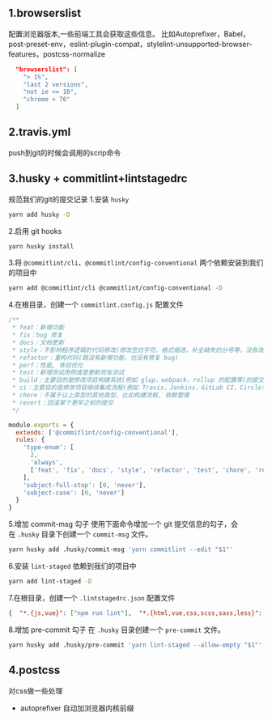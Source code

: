 ## 1.browserslist
配置浏览器版本,一些前端工具会获取这些信息。
比如Autoprefixer，Babel，post-preset-env，eslint-plugin-compat，stylelint-unsupported-browser-features，postcss-normalize
```json
  "browserslist": [
    "> 1%",
    "last 2 versions",
    "not ie <= 10",
    "chrome > 76"
  ]
```
## 2.travis.yml
push到git的时候会调用的scrip命令
## 3.husky + commitlint+lintstagedrc
规范我们的git的提交记录
1.安装 `husky`
```sh
yarn add husky -D
```
2.启用 git hooks
```sh
yarn husky install
```
3.将 `@commitlint/cli`、`@commitlint/config-conventional` 两个依赖安装到我们的项目中
```sh
yarn add @commitlint/cli @commitlint/config-conventional -D
```
4.在根目录，创建一个 `commitlint.config.js` 配置文件
```js
/**
 * feat：新增功能
 * fix：bug 修复
 * docs：文档更新
 * style：不影响程序逻辑的代码修改(修改空白字符，格式缩进，补全缺失的分号等，没有改变代码逻辑)
 * refactor：重构代码(既没有新增功能，也没有修复 bug)
 * perf：性能, 体验优化
 * test：新增测试用例或是更新现有测试
 * build：主要目的是修改项目构建系统(例如 glup，webpack，rollup 的配置等)的提交
 * ci：主要目的是修改项目继续集成流程(例如 Travis，Jenkins，GitLab CI，Circle等)的提交
 * chore：不属于以上类型的其他类型，比如构建流程, 依赖管理
 * revert：回滚某个更早之前的提交
 */

module.exports = {
  extends: ['@commitlint/config-conventional'],
  rules: {
    'type-enum': [
      2,
      'always',
      ['feat', 'fix', 'docs', 'style', 'refactor', 'test', 'chore', 'revert']
    ],
    'subject-full-stop': [0, 'never'],
    'subject-case': [0, 'never']
  }
}
```
5.增加 commit-msg 勾子
使用下面命令增加一个 git 提交信息的勾子，会在 `.husky` 目录下创建一个 `commit-msg` 文件。
```sh
yarn husky add .husky/commit-msg 'yarn commitlint --edit "$1"'
```
6.安装 `lint-staged` 依赖到我们的项目中
```sh
yarn add lint-staged -D
```
7.在根目录，创建一个 `.lintstagedrc.json` 配置文件
```json
{  "*.{js,vue}": ["npm run lint"],  "*.{html,vue,css,scss,sass,less}": ["stylelint --fix"]}
```
8.增加 pre-commit 勾子
在 `.husky` 目录创建一个 `pre-commit` 文件。
```sh
yarn husky add .husky/pre-commit 'yarn lint-staged --allow-empty "$1"'
```
## 4.postcss
对css做一些处理
* autoprefixer 自动加浏览器内核前缀
